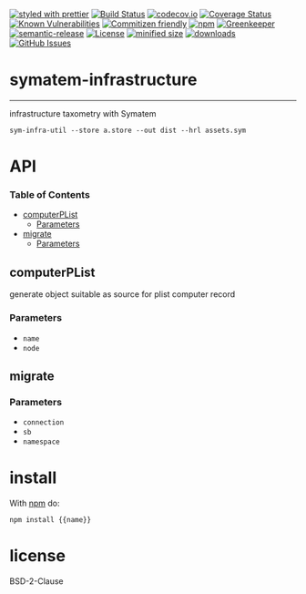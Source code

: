 [![styled with prettier](https://img.shields.io/badge/styled_with-prettier-ff69b4.svg)](https://github.com/prettier/prettier)
[![Build Status](https://secure.travis-ci.org/arlac77/symatem-infrastructure.png)](http://travis-ci.org/arlac77/symatem-infrastructure)
[![codecov.io](http://codecov.io/github/arlac77/symatem-infrastructure/coverage.svg?branch=master)](http://codecov.io/github/arlac77/symatem-infrastructure?branch=master)
[![Coverage Status](https://coveralls.io/repos/arlac77/symatem-infrastructure/badge.svg)](https://coveralls.io/r/arlac77/symatem-infrastructure)
[![Known Vulnerabilities](https://snyk.io/test/github/arlac77/symatem-infrastructure/badge.svg)](https://snyk.io/test/github/arlac77/symatem-infrastructure)
[![Commitizen friendly](https://img.shields.io/badge/commitizen-friendly-brightgreen.svg)](http://commitizen.github.io/cz-cli/)
[![npm](https://img.shields.io/npm/v/symatem-infrastructure.svg)](https://www.npmjs.com/package/symatem-infrastructure)
[![Greenkeeper](https://badges.greenkeeper.io/arlac77/symatem-infrastructure.svg)](https://greenkeeper.io/)
[![semantic-release](https://img.shields.io/badge/%20%20%F0%9F%93%A6%F0%9F%9A%80-semantic--release-e10079.svg)](https://github.com/arlac77/symatem-infrastructure)
[![License](https://img.shields.io/badge/License-BSD%203--Clause-blue.svg)](https://opensource.org/licenses/BSD-3-Clause)
[![minified size](https://badgen.net/bundlephobia/min/symatem-infrastructure)](https://bundlephobia.com/result?p=symatem-infrastructure)
[![downloads](http://img.shields.io/npm/dm/symatem-infrastructure.svg?style=flat-square)](https://npmjs.org/package/symatem-infrastructure)
[![GitHub Issues](https://img.shields.io/github/issues/arlac77/symatem-infrastructure.svg?style=flat-square)](https://github.com/arlac77/symatem-infrastructure/issues)

# symatem-infrastructure

* * *

infrastructure taxometry with Symatem

```shell
sym-infra-util --store a.store --out dist --hrl assets.sym
```

# API

<!-- Generated by documentation.js. Update this documentation by updating the source code. -->

### Table of Contents

-   [computerPList](#computerplist)
    -   [Parameters](#parameters)
-   [migrate](#migrate)
    -   [Parameters](#parameters-1)

## computerPList

generate object suitable as source for plist computer record

### Parameters

-   `name`  
-   `node`  

## migrate

### Parameters

-   `connection`  
-   `sb`  
-   `namespace`  

# install

With [npm](http://npmjs.org) do:

```shell
npm install {{name}}
```

# license

BSD-2-Clause
